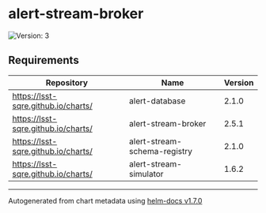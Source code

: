 # alert-stream-broker

![Version: 3](https://img.shields.io/badge/Version-3-informational?style=flat-square)

## Requirements

| Repository | Name | Version |
|------------|------|---------|
| https://lsst-sqre.github.io/charts/ | alert-database | 2.1.0 |
| https://lsst-sqre.github.io/charts/ | alert-stream-broker | 2.5.1 |
| https://lsst-sqre.github.io/charts/ | alert-stream-schema-registry | 2.1.0 |
| https://lsst-sqre.github.io/charts/ | alert-stream-simulator | 1.6.2 |

----------------------------------------------
Autogenerated from chart metadata using [helm-docs v1.7.0](https://github.com/norwoodj/helm-docs/releases/v1.7.0)
